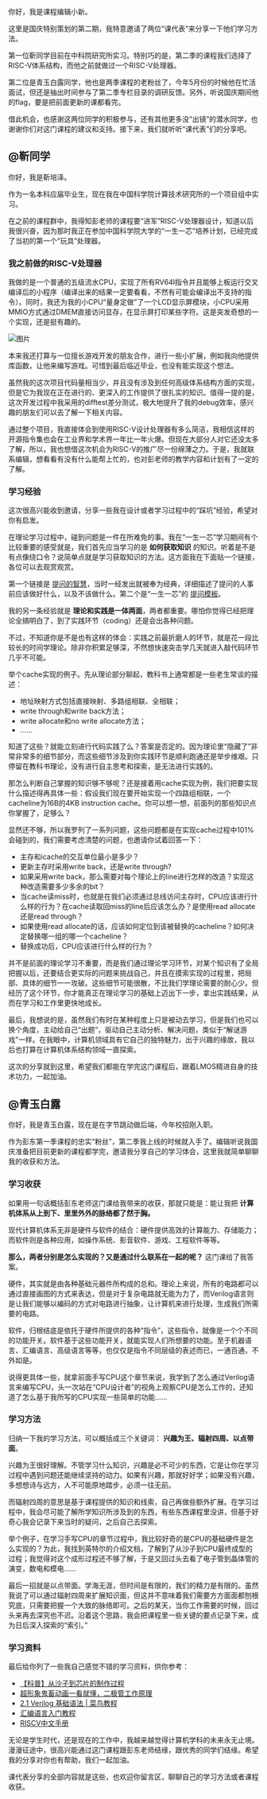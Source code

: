你好，我是课程编辑小新。

这里是国庆特别策划的第二期，我特意邀请了两位“课代表”来分享一下他们学习方法。

第一位靳同学目前在中科院研究所实习。特别巧的是，第二季的课程我们选择了RISC-V体系结构，而他之前就做过一个RISC-V处理器。

第二位是青玉白露同学，他也是两季课程的老粉丝了，今年5月份的时候他在忙活面试，但还是抽出时间参与了第二季专栏目录的调研反馈。另外，听说国庆期间他的flag，要是把前面更新的课都看完。

借此机会，也感谢这两位同学的积极参与，还有其他更多没“出镜”的潜水同学，也谢谢你们对这门课程的建议和支持。接下来，我们就听听“课代表”们的分享吧。

## @靳同学

你好，我是靳培泽。

作为一名本科应届毕业生，现在我在中国科学院计算技术研究所的一个项目组中实习。

在之前的课程群中，我得知彭老师的课程要“进军”RISC-V处理器设计，知道以后我很兴奋，因为那时我正在参加中国科学院大学的“一生一芯”培养计划，已经完成了当初的第一个“玩具”处理器。

### 我之前做的RISC-V处理器

我做的是一个普通的五级流水CPU，实现了所有RV64I指令并且能够上板运行交叉编译后的小程序（编译出来的结果一定要看看，不然有可能会编译出不支持的指令）。同时，我还为我的小CPU“量身定做”了一个LCD显示屏模块，小CPU采用MMIO方式通过DMEM直接访问显存，在显示屏打印某些字符。这是突发奇想的一个实现，还是挺有趣的。

![图片](https://static001.geekbang.org/resource/image/9b/bf/9b479384fa473ce9d9c8a021584425bf.jpg?wh=1920x1090)

本来我还打算与一位擅长游戏开发的朋友合作，进行一些小扩展，例如我向他提供库函数，让他来编写游戏。可惜到最后临近毕业，也没有能实现这个想法。

虽然我的这次项目代码量相当少，并且没有涉及到任何高级体系结构方面的实现，但是它为我现在正在进行的、更深入的工作提供了很扎实的知识。值得一提的是，这次开发过程中我采用的difftest差分测试，极大地提升了我的debug效率，感兴趣的朋友们可以去了解一下相关内容。

通过整个项目，我直接体会到使用RISC-V设计处理器有多么简洁，我相信这样的开源指令集也会在工业界和学术界一年比一年火爆。但现在大部分人对它还没太多了解，所以，我也想借这次机会为RISC-V的推广尽一份绵薄之力。于是，我就联系编辑，想看看有没有什么能帮上忙的，也对彭老师的教学内容和计划有了一定的了解。

### 学习经验

这次很高兴能收到邀请，分享一些我在设计或者学习过程中的“踩坑”经验，希望对你有启发。

在理论学习过程中，碰到问题是一件在所难免的事。我在“一生一芯”学习期间有个比较重要的感受就是，我们首先应当学习的是 **如何获取知识** 的知识。听着是不是有点像绕口令？说简单点就是学习获取知识的方法。这方面我在下面贴一个链接，各位可以去观赏观赏。

第一个链接是 [提问的智慧](https://github.com/ryanhanwu/How-To-Ask-Questions-The-Smart-Way/blob/main/README-zh_CN.md)，当时一经发出就被奉为经典，详细描述了提问的人事前应该做好什么，以及不该做什么。第二个是“一生一芯”的 [提问模板](https://ysyx.oscc.cc/docs/misc/ask.html)。

我的另一条经验就是 **理论和实践是一体两面**，两者都重要。哪怕你觉得已经把理论全搞明白了，到了实践环节（coding）还是会出各种问题。

不过，不知道你是不是也有这样的体会：实践之前最折磨人的环节，就是花一段比较长的时间学理论。除非你积累足够深，不然想快速突击学几天就进入敲代码环节几乎不可能。

举个cache实现的例子。先从理论部分聊起，教科书上通常都是一些老生常谈的描述：

- 地址映射方式包括直接映射、多路组相联、全相联；
- write through和write back方法；
- write allocate和no write allocate方法；
- ……

知道了这些？就能立刻进行代码实践了么？答案是否定的。因为理论里“隐藏了”非常非常多的细节部分，而这些细节涉及到你实践环节是顺利跑通还是举步维艰。只停留在教科书理论，没有进行自主思考和探索，是无法进行实践的。

那怎么判断自己掌握的知识够不够呢？还是接着用cache实现为例，我们把要实现什么描述得再具体一些：假设我们现在要开始实现一个四路组相联，一个cacheline为16B的4KB instruction cache。你可以想一想，前面列的那些知识点你掌握了，足够么？

显然还不够，所以我罗列了一系列问题，这些问题都是在实现cache过程中101%会碰到的，我们需要考虑清楚的问题，也邀请你试着回答一下：

- 主存和icache的交互单位最小是多少？
- 更新主存时采用write back，还是write through?
- 如果采用write back，那么需要对每个理论上的line进行怎样的改造？实现这种改造需要多少多余的bit？
- 当cache读miss时，也就是在我们必须通过总线访问主存时，CPU应该进行什么样的行为？在cache读取回miss的line后应该怎么办？是使用read allocate还是read through？
- 如果使用read allocate的话，应该如何定位到该被替换的cacheline？如何决定替换哪一组的哪一个cacheline？
- 替换成功后，CPU应该进行什么样的行为？

并不是前面的理论学习不重要，而是我们通过理论学习环节，对某个知识有了全局把握以后，还要结合更实际的问题来挑战自己，并且在摸索实现的过程里，把局部、具体的细节一一攻破。这些细节可能很散，不比我们学理论需要的耐心少。但经历了这个环节，你才能真正在理论学习的基础上迈出下一步，拿出实践结果，从而在学习和工作里更快地成长。

最后，我想说的是，虽然我们有时在某种程度上只是被动去学习，但是我们也可以换个角度，主动给自己“出题”，驱动自己主动分析、解决问题，类似于“解谜游戏”一样。在我眼中，计算机领域具有它自己的独特魅力，出于兴趣的缘故，我以后也打算在计算机体系结构领域一直探索。

这次的分享就到这里，希望我们都能在学完这门课程后，跟着LMOS精进自身的技术功力，一起加油。

## @青玉白露

你好，我是青玉白露，现在是在字节跳动做后端，今年校招刚入职。

作为彭东第一季课程的忠实“粉丝”，第二季我上线的时候就入手了。编辑听说我国庆准备把目前更新的课程都学完，邀请我分享自己的学习体会，这里我就简单聊聊我的收获和方法。

### 学习收获

如果用一句话概括彭东老师这门课给我带来的收获，那就只能是：能让我把 **计算机体系从上到下、里里外外的脉络都了然于胸。**

现代计算机体系无非是硬件与软件的结合：硬件提供高效的计算能力、存储能力；而软件则是各种应用，如操作系统、影音软件、游戏、工程软件等等。

**那么，两者分别是怎么实现的？又是通过什么联系在一起的呢？** 这门课给了我答案。

硬件，其实就是由各种基础元器件所构成的总和。理论上来说，所有的电路都可以通过直接画图的方式来表达，但是对于复杂电路就无能为力了，而Verilog语言则是让我们能够以编码的方式对电路进行抽象，让计算机来进行处理，生成我们所需要的电路。

软件，归根结底是依托于硬件所提供的各种“指令”，这些指令，就像是一个个不同的功能开关。软件基于这些功能开关，就能实现人们所想要的功能。至于机器语言、汇编语言、高级语言等等，也仅仅是指令不同层级的表述而已，一通百通，不外如是。

说得更具体一些，就拿前面手写CPU这个章节来说，我学到了怎么通过Verilog语言来编写CPU，头一次站在“CPU设计者”的视角上观察CPU是怎么工作的，还知道了怎么基于我所写的CPU实现一些简单的功能……

### 学习方法

归纳一下我的学习方法，可以概括成三个关键词： **兴趣为王、辐射四周、以点带面**。

兴趣为王很好理解。不管学习什么知识，兴趣是必不可少的东西，它是让你在学习过程中遇到问题还能继续坚持的动力。如果有兴趣，那就好好学；如果没有兴趣，多想想诗与远方，人不可能原地踏步，必须一往无前。

而辐射四周的意思是基于课程提供的知识和线索，自己再做些额外扩展。在学习过程中，我会尽可能了解所学知识所涉及到的东西，有些东西课程里没讲，但基于好奇心我会记录下来当时的疑问，之后自己去探索。

举个例子，在学习手写CPU的章节过程中，我比较好奇的是CPU的基础硬件是怎么实现的？为此，我找到英特尔的介绍文档，了解到了从沙子到CPU最终成型的过程；我觉得对这个成形过程还不够了解，于是又回过头去看了电子管到晶体管的演变，数电和模电……

最后一招就是以点带面。学海无涯，但时间是有限的，我们的精力是有限的。虽然我说了可以通过辐射四周来扩展知识面，但这并不意味着我们需要方方面面都刨根究底，只需要把握一个大致的脉络即可。之后的某天，当你工作需要的时候，回过头来再去深究也不迟。沿着这个思路，我会把课程里一些关键的要点记录下来，成为日后深入探索的“索引。”

### 学习资料

最后给你列了一些我自己感觉不错的学习资料，供你参考：

- [【科普】从沙子到芯片的制作过程](https://www.bilibili.com/video/BV1tV41127Zr/?spm_id_from=333.337.search-card.all.click&vd_source=86ca4d393159d80212efa047854cb01f)
- [超形象鬼畜动画一看就懂，二极管工作原理](https://www.bilibili.com/video/BV1Qr4y1H7i8/?spm_id_from=333.337.search-card.all.click&vd_source=86ca4d393159d80212efa047854cb01fhttps://www.bilibili.com/video/BV1Qr4y1H7i8/?spm_id_from=333.337.search-card.all.click&vd_source=86ca4d393159d80212efa047854cb01f)
- [2.1 Verilog 基础语法 \| 菜鸟教程](https://www.runoob.com/w3cnote/verilog-basic-syntax.html)
- [汇编语言入门教程](https://www.ruanyifeng.com/blog/2018/01/assembly-language-primer.html)
- [RISCV中文手册](http://riscvbook.com/chinese/RISC-V-Reader-Chinese-v2p1.pdf)

无论是学生时代，还是现在的工作中，我越来越觉得计算机学科的未来永无止境。漫漫征途中，很高兴能通过这门课程跟彭东老师结缘，跟优秀的同学们结缘。希望我的分享对你也有帮助，我们一起加油。

课代表分享的全部内容就是这些，也欢迎你留言区，聊聊自己的学习方法或者课程收获。